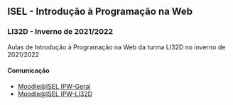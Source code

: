 ## ISEL - Introdução à Programação na Web
### LI32D - Inverno de 2021/2022
Aulas de Introdução à Programação na Web da turma LI32D no inverno de 2021/2022

#### Comunicação
* [Moodle@ISEL IPW-Geral](https://2122moodle.isel.pt/course/view.php?id=5000)
* [Moodle@ISEL IPW-LI32D](https://2122moodle.isel.pt/course/view.php?id=5011)

